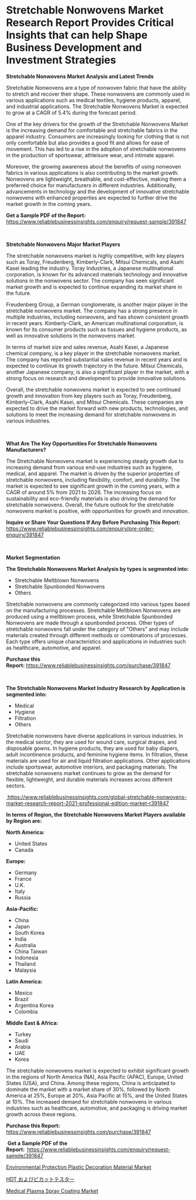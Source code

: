 <p><h1>Stretchable Nonwovens Market Research Report Provides Critical Insights that can help Shape Business Development and Investment Strategies</h1></p><p><strong>Stretchable Nonwovens Market Analysis and Latest Trends</strong></p>
<p><p>Stretchable Nonwovens are a type of nonwoven fabric that have the ability to stretch and recover their shape. These nonwovens are commonly used in various applications such as medical textiles, hygiene products, apparel, and industrial applications. The Stretchable Nonwovens Market is expected to grow at a CAGR of 5.4% during the forecast period.</p><p>One of the key drivers for the growth of the Stretchable Nonwovens Market is the increasing demand for comfortable and stretchable fabrics in the apparel industry. Consumers are increasingly looking for clothing that is not only comfortable but also provides a good fit and allows for ease of movement. This has led to a rise in the adoption of stretchable nonwovens in the production of sportswear, athleisure wear, and intimate apparel.</p><p>Moreover, the growing awareness about the benefits of using nonwoven fabrics in various applications is also contributing to the market growth. Nonwovens are lightweight, breathable, and cost-effective, making them a preferred choice for manufacturers in different industries. Additionally, advancements in technology and the development of innovative stretchable nonwovens with enhanced properties are expected to further drive the market growth in the coming years.</p></p>
<p><strong>Get a Sample PDF of the Report:&nbsp;</strong> <a href="https://www.reliablebusinessinsights.com/enquiry/request-sample/391847">https://www.reliablebusinessinsights.com/enquiry/request-sample/391847</a></p>
<p>&nbsp;</p>
<p><strong>Stretchable Nonwovens Major Market Players</strong></p>
<p><p>The stretchable nonwovens market is highly competitive, with key players such as Toray, Freudenberg, Kimberly-Clark, Mitsui Chemicals, and Asahi Kasei leading the industry. Toray Industries, a Japanese multinational corporation, is known for its advanced materials technology and innovative solutions in the nonwovens sector. The company has seen significant market growth and is expected to continue expanding its market share in the future.</p><p>Freudenberg Group, a German conglomerate, is another major player in the stretchable nonwovens market. The company has a strong presence in multiple industries, including nonwovens, and has shown consistent growth in recent years. Kimberly-Clark, an American multinational corporation, is known for its consumer products such as tissues and hygiene products, as well as innovative solutions in the nonwovens market.</p><p>In terms of market size and sales revenue, Asahi Kasei, a Japanese chemical company, is a key player in the stretchable nonwovens market. The company has reported substantial sales revenue in recent years and is expected to continue its growth trajectory in the future. Mitsui Chemicals, another Japanese company, is also a significant player in the market, with a strong focus on research and development to provide innovative solutions.</p><p>Overall, the stretchable nonwovens market is expected to see continued growth and innovation from key players such as Toray, Freudenberg, Kimberly-Clark, Asahi Kasei, and Mitsui Chemicals. These companies are expected to drive the market forward with new products, technologies, and solutions to meet the increasing demand for stretchable nonwovens in various industries.</p></p>
<p>&nbsp;</p>
<p><strong>What Are The Key Opportunities For Stretchable Nonwovens Manufacturers?</strong></p>
<p><p>The Stretchable Nonwovens market is experiencing steady growth due to increasing demand from various end-use industries such as hygiene, medical, and apparel. The market is driven by the superior properties of stretchable nonwovens, including flexibility, comfort, and durability. The market is expected to see significant growth in the coming years, with a CAGR of around 5% from 2021 to 2026. The increasing focus on sustainability and eco-friendly materials is also driving the demand for stretchable nonwovens. Overall, the future outlook for the stretchable nonwovens market is positive, with opportunities for growth and innovation.</p></p>
<p><strong>Inquire or Share Your Questions If Any Before Purchasing This Report:</strong> <a href="https://www.reliablebusinessinsights.com/enquiry/pre-order-enquiry/391847">https://www.reliablebusinessinsights.com/enquiry/pre-order-enquiry/391847</a></p>
<p>&nbsp;</p>
<p><strong>Market Segmentation</strong></p>
<p><strong>The Stretchable Nonwovens Market Analysis by types is segmented into:</strong></p>
<p><ul><li>Stretchable Meltblown Nonwovens</li><li>Stretchable Spunbonded Nonwovens</li><li>Others</li></ul></p>
<p><p>Stretchable nonwovens are commonly categorized into various types based on the manufacturing processes. Stretchable Meltblown Nonwovens are produced using a meltblown process, while Stretchable Spunbonded Nonwovens are made through a spunbonded process. Other types of stretchable nonwovens fall under the category of "Others" and may include materials created through different methods or combinations of processes. Each type offers unique characteristics and applications in industries such as healthcare, automotive, and apparel.</p></p>
<p><strong>Purchase this Report:&nbsp;</strong><a href="https://www.reliablebusinessinsights.com/purchase/391847">https://www.reliablebusinessinsights.com/purchase/391847</a></p>
<p>&nbsp;</p>
<p><strong>The Stretchable Nonwovens Market Industry Research by Application is segmented into:</strong></p>
<p><ul><li>Medical</li><li>Hygiene</li><li>Filtration</li><li>Others</li></ul></p>
<p><p>Stretchable nonwovens have diverse applications in various industries. In the medical sector, they are used for wound care, surgical drapes, and disposable gowns. In hygiene products, they are used for baby diapers, adult incontinence products, and feminine hygiene items. In filtration, these materials are used for air and liquid filtration applications. Other applications include sportswear, automotive interiors, and packaging materials. The stretchable nonwovens market continues to grow as the demand for flexible, lightweight, and durable materials increases across different sectors.</p></p>
<p><a href="https://www.reliablebusinessinsights.com/global-stretchable-nonwovens-market-research-report-2021-professional-edition-market-r391847">&nbsp;https://www.reliablebusinessinsights.com/global-stretchable-nonwovens-market-research-report-2021-professional-edition-market-r391847</a></p>
<p><strong>In terms of Region, the Stretchable Nonwovens Market Players available by Region are:</strong></p>
<p>
    <p> <strong> North America: </strong>
        <ul>
            <li>United States</li>
            <li>Canada</li>
        </ul>
        </p> 
    <p> <strong> Europe: </strong>
        <ul>
            <li>Germany</li>
            <li>France</li>
            <li>U.K.</li>
            <li>Italy</li>
            <li>Russia</li>
        </ul>
        </p> 
    <p> <strong> Asia-Pacific: </strong>
        <ul>
            <li>China</li>
            <li>Japan</li>
            <li>South Korea</li>
            <li>India</li>
            <li>Australia</li>
            <li>China Taiwan</li>
            <li>Indonesia</li>
            <li>Thailand</li>
            <li>Malaysia</li>
        </ul>
        </p> 
    <p> <strong> Latin America: </strong>
        <ul>
            <li>Mexico</li>
            <li>Brazil</li>
            <li>Argentina Korea</li>
            <li>Colombia</li>
        </ul>
        </p> 
    <p> <strong> Middle East & Africa: </strong>
        <ul>
            <li>Turkey</li>
            <li>Saudi</li>
            <li>Arabia</li>
            <li>UAE</li>
            <li>Korea</li>
        </ul>
    </p>
    </p>
<p><p>The stretchable nonwovens market is expected to exhibit significant growth in the regions of North America (NA), Asia Pacific (APAC), Europe, United States (USA), and China. Among these regions, China is anticipated to dominate the market with a market share of 30%, followed by North America at 25%, Europe at 20%, Asia Pacific at 15%, and the United States at 10%. The increased demand for stretchable nonwovens in various industries such as healthcare, automotive, and packaging is driving market growth across these regions.</p></p>
<p><strong>Purchase this Report: </strong><a href="https://www.reliablebusinessinsights.com/purchase/391847">https://www.reliablebusinessinsights.com/purchase/391847</a></p>
<p>&nbsp;<strong>Get a Sample PDF of the Report:&nbsp;&nbsp;</strong><a href="https://www.reliablebusinessinsights.com/enquiry/request-sample/391847">https://www.reliablebusinessinsights.com/enquiry/request-sample/391847</a></p>
<p><strong></strong></p>
<p><p><a href="https://github.com/alwa8650/Market-Research-Report-List-1/blob/main/environmental-protection-plastic-decoration-material-market.md">Environmental Protection Plastic Decoration Material Market</a></p><p><a href="https://github.com/DanykaKilback/Market-Research-Report-List-1/blob/main/9060489117770.md">HDT およびビカットテスター</a></p><p><a href="https://github.com/JameTravis/Market-Research-Report-List-5/blob/main/medical-plasma-spray-coating-market.md">Medical Plasma Spray Coating Market</a></p></p>